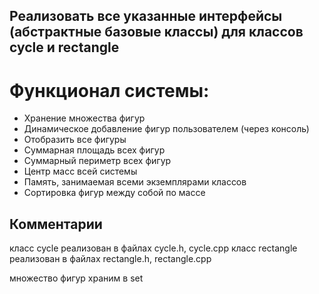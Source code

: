 ## Реализовать все указанные интерфейсы (абстрактные базовые классы) для классов cycle и rectangle 

# Функционал системы:
- Хранение множества фигур
- Динамическое добавление фигур пользователем ​(через консоль)
- Отобразить все фигуры
- Суммарная площадь всех фигур
- Суммарный периметр всех фигур
- Центр масс всей системы
- Память, занимаемая всеми экземплярами классов
- Сортировка фигур между собой по массе

## Комментарии
класс cycle реализован в файлах cycle.h, cycle.cpp
класс rectangle реализован в файлах rectangle.h, rectangle.cpp

множество фигур храним в set
